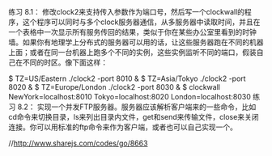 练习 8.1： 修改clock2来支持传入参数作为端口号，然后写一个clockwall的程序，这个程序可以同时与多个clock服务器通信，从多服务器中读取时间，并且在一个表格中一次显示所有服务传回的结果，类似于你在某些办公室里看到的时钟墙。如果你有地理学上分布式的服务器可以用的话，让这些服务器跑在不同的机器上面；或者在同一台机器上跑多个不同的实例，这些实例监听不同的端口，假装自己在不同的时区。像下面这样：

$ TZ=US/Eastern    ./clock2 -port 8010 &
$ TZ=Asia/Tokyo    ./clock2 -port 8020 &
$ TZ=Europe/London ./clock2 -port 8030 &
$ clockwall NewYork=localhost:8010 Tokyo=localhost:8020 London=localhost:8030
练习 8.2： 实现一个并发FTP服务器。服务器应该解析客户端来的一些命令，比如cd命令来切换目录，ls来列出目录内文件，get和send来传输文件，close来关闭连接。你可以用标准的ftp命令来作为客户端，或者也可以自己实现一个。


//http://www.sharejs.com/codes/go/8663